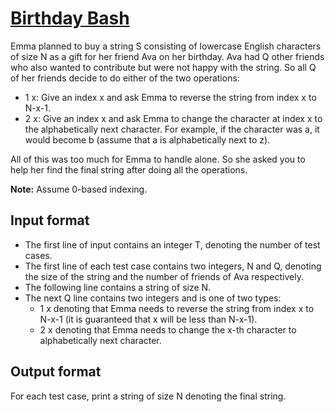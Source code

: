 # [Birthday Bash][link]

Emma planned to buy a string S consisting of lowercase English characters of size N as a gift for her friend Ava on her birthday. Ava had Q other friends who also wanted to contribute but were not happy with the string. So all Q of her friends decide to do either of the two operations:

- 1 x: Give an index x and ask Emma to reverse the string from index x to N-x-1.
- 2 x: Give an index x and ask Emma to change the character at index x to the alphabetically next character. For example, if the character was a, it would become b (assume that a is alphabetically next to z).

All of this was too much for Emma to handle alone. So she asked you to help her find the final string after doing all the operations.

**Note:** Assume 0-based indexing.

## Input format

- The first line of input contains an integer T, denoting the number of test cases.
- The first line of each test case contains two integers, N and Q, denoting the size of the string and the number of friends of Ava respectively.
- The following line contains a string of size N.
- The next Q line contains two integers and is one of two types:
  - 1 x denoting that Emma needs to reverse the string from index x to N-x-1 (it is guaranteed that x will be less than N-x-1).
  - 2 x denoting that Emma needs to change the x-th character to alphabetically next character.

## Output format

For each test case, print a string of size N denoting the final string.

[link]: https://www.hackerearth.com/practice/data-structures/advanced-data-structures/fenwick-binary-indexed-trees/practice-problems/algorithm/birthday-bash-ebb30537/
